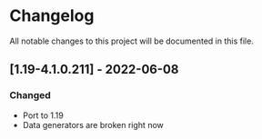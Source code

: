 # Changelog
All notable changes to this project will be documented in this file.

## [1.19-4.1.0.211] - 2022-06-08
### Changed
 - Port to 1.19
 - Data generators are broken right now